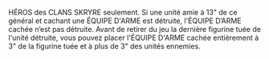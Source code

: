 HÉROS des CLANS SKRYRE seulement. Si une unité
amie à 13" de ce général et cachant une ÉQUIPE
D'ARME est détruite, l'ÉQUIPE D’ARME cachée n’est
pas détruite. Avant de retirer du jeu la dernière
figurine tuée de l'unité détruite, vous pouvez placer
l'ÉQUIPE D'ARME cachée entièrement à 3" de la
figurine tuée et à plus de 3" des unités ennemies.
